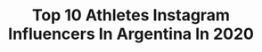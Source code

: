 ---
title: Top 10 Athletes Instagram Influencers In Argentina In 2020
description: Identify the most popular Instagram accounts on inBeat.
platform: Instagram
profiles:
  - username: "agusalbertario"
    fullname: "Agus Albertario"
    location: "Argentina"
    followers: 258700
    engagement: 800
    commentsToLikes: 0.097695
    avatar: "https://scontent-lhr8-1.cdninstagram.com/v/t51.2885-19/s320x320/75576667_448853002469949_1320209669037228032_n.jpg?_nc_ht=scontent-lhr8-1.cdninstagram.com&_nc_ohc=0Vzai22DUxUAX8dy77x&oh=e8073ddd9806449f01c5d0e244da1073&oe=5EB8D21C"
    verified: true
  - username: "luchogonzalez.1"
    fullname: "Luciano Gonzalez Rizzoni"
    location: "Argentina"
    followers: 14139
    engagement: 2237
    commentsToLikes: 0.103194
    avatar: "https://scontent-ams4-1.cdninstagram.com/v/t51.2885-19/s320x320/72297963_501225700427624_455143035886370816_n.jpg?_nc_ht=scontent-ams4-1.cdninstagram.com&_nc_ohc=-JkpuiKiYssAX8f5iZb&oh=b8e36e89bf89f6d8c37b774100caea7d&oe=5EBA9FFF"
    verified: false
  - username: "rusha.life"
    fullname: "𝓡 𝓤 𝓢 𝓗 𝓐"
    location: "Argentina"
    followers: 96879
    engagement: 381
    commentsToLikes: 0.063004
    avatar: "https://scontent-lhr8-1.cdninstagram.com/v/t51.2885-19/s320x320/90336545_2521709058145615_2341215612539240448_n.jpg?_nc_ht=scontent-lhr8-1.cdninstagram.com&_nc_ohc=h4CKQIuSip4AX_yDTMX&oh=903dfc3d731547173d8d036b5b01eba1&oe=5EB8B5BB"
    verified: false
  - username: "melrodriguezth"
    fullname: "MEL RODRIGUEZ 🇦🇷"
    location: "Argentina"
    followers: 44574
    engagement: 931
    commentsToLikes: 0.014341
    avatar: "https://scontent-ams4-1.cdninstagram.com/v/t51.2885-19/s320x320/80712123_469503817076765_3894115365449367552_n.jpg?_nc_ht=scontent-ams4-1.cdninstagram.com&_nc_ohc=UX0pyMQnglIAX_6PVbr&oh=209549b1db125dd30bf269b38baa91cd&oe=5EB8624B"
    verified: false
  - username: "julijankunas"
    fullname: "JULIJANKU"
    location: "Argentina"
    followers: 222754
    engagement: 1490
    commentsToLikes: 0.008579
    avatar: "https://scontent-lhr8-1.cdninstagram.com/v/t51.2885-19/s320x320/87802596_196586028074541_3294507058702843904_n.jpg?_nc_ht=scontent-lhr8-1.cdninstagram.com&_nc_ohc=okvNqL5plMkAX-j-uE2&oh=efb5d2145feed0a226fd1e4d3cfe1f2d&oe=5EB83692"
    verified: true
  - username: "juanchimallia"
    fullname: "Juanchi Mallia"
    location: "Argentina"
    followers: 21687
    engagement: 2102
    commentsToLikes: 0.012250
    avatar: "https://scontent-lht6-1.cdninstagram.com/v/t51.2885-19/s320x320/85175664_493744554649110_9150490539240456192_n.jpg?_nc_ht=scontent-lht6-1.cdninstagram.com&_nc_ohc=_G1vPtQyg9wAX9BY9DG&oh=2f020d59abfdb149daeb4fe4510ddc1f&oe=5EBAD810"
    verified: true
  - username: "jeronimodlf"
    fullname: "Jero De La Fuente"
    location: "Argentina"
    followers: 42161
    engagement: 832
    commentsToLikes: 0.008095
    avatar: "https://scontent-amt2-1.cdninstagram.com/v/t51.2885-19/s150x150/18949749_1587451967966240_3508454613965602816_a.jpg?_nc_ht=scontent-amt2-1.cdninstagram.com&_nc_ohc=PT13LsnhEygAX8SjTc6&oh=fd10760b941caa38a5e9b76e68cad966&oe=5EBB849F"
    verified: true
  - username: "tomaslezana"
    fullname: "Tomas Lezana"
    location: "Argentina"
    followers: 40446
    engagement: 1113
    commentsToLikes: 0.008431
    avatar: "https://scontent-ams4-1.cdninstagram.com/v/t51.2885-19/s320x320/65208664_652031585208582_7823979564769476608_n.jpg?_nc_ht=scontent-ams4-1.cdninstagram.com&_nc_ohc=4IxEODNhdnUAX-eGZlB&oh=b5c47f5d6af70f26a017624445dce13d&oe=5EBA7612"
    verified: true
  - username: "poytoccalino"
    fullname: "Poy Toccalino"
    location: "Argentina"
    followers: 45356
    engagement: 746
    commentsToLikes: 0.006145
    avatar: "https://scontent-ams4-1.cdninstagram.com/v/t51.2885-19/s320x320/66701174_724567931393563_1652586076994273280_n.jpg?_nc_ht=scontent-ams4-1.cdninstagram.com&_nc_ohc=A6rLXprYmM0AX88MpoC&oh=55104ee3c71f197ac274e375b05b414d&oe=5EBADBFA"
    verified: false
  - username: "conicerundolo"
    fullname: "Maria Constanza ✨"
    location: "Argentina"
    followers: 22028
    engagement: 1815
    commentsToLikes: 0.007173
    avatar: "https://scontent-amt2-1.cdninstagram.com/v/t51.2885-19/s320x320/88386334_1267848446940536_831818114491482112_n.jpg?_nc_ht=scontent-amt2-1.cdninstagram.com&_nc_ohc=X1zjfQzqeLIAX-a9yuj&oh=6ad4a0a77c95be3595b17e7bda368516&oe=5EBB6DBA"
    verified: false
---